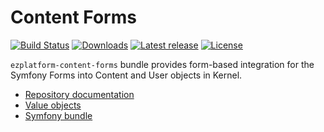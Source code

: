 # Content Forms

[![Build Status](https://img.shields.io/travis/ezsystems/ezplatform-content-forms.svg?style=flat-square)](https://travis-ci.org/ezsystems/ezplatform-content-forms)
[![Downloads](https://img.shields.io/packagist/dt/ezsystems/ezplatform-content-forms.svg?style=flat-square)](https://packagist.org/packages/ezsystems/ezplatform-content-forms)
[![Latest release](https://img.shields.io/github/release/ezsystems/ezplatform-content-forms.svg?style=flat-square)](https://github.com/ezsystems/ezplatform-content-forms/releases)
[![License](https://img.shields.io/github/license/ezsystems/ezplatform-content-forms.svg?style=flat-square)](LICENSE)

`ezplatform-content-forms` bundle provides form-based integration for the Symfony Forms into Content and User objects in Kernel.
- [Repository documentation](https://doc.ezplatform.com/en/latest/guide/repository/)
- [Value objects](https://doc.ezplatform.com/en/latest/api/public_php_api/#value-objects)
- [Symfony bundle](https://doc.ezplatform.com/en/latest/api/public_php_api_customization/#symfony-bundle)
